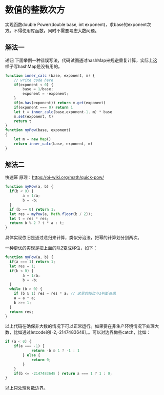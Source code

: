 # 数值的整数次方

实现函数double Power(double base, int exponent)，求base的exponent次方。不得使用库函数，同时不需要考虑大数问题。

## 解法一

递归
下面举例一种错误写法，代码试图通过hashMap来规避重复计算，实际上这样子写hashMap是没有用的。

```js
function inner_calc (base, exponent, m) {
    // write code here
    if(exponent < 0) {
        base = 1/base;
        exponent = -exponent;
    }
    if(m.has(exponent)) return m.get(exponent)
    if(exponent === 0) return 1
    let t = inner_calc(base,exponent-1, m) * base
    m.set(exponent, t)
    return t
}
function myPow(base, exponent)
{
    let m = new Map()
    return inner_calc(base, exponent, m)
}
```

## 解法二

快速幂
原理：<https://oi-wiki.org/math/quick-pow/>

```js
function myPow(a, b) {
  if(b < 0) {
        a = 1/a;
        b = -b;
  }
  if (b == 0) return 1;
  let res = myPow(a, Math.floor(b / 2));
  let t = res * res;
  return b % 2 ? t * a : t;
}
```

具体实现依旧是通过递归来计算，类似分治法，把幂的计算划分到两次。

一种更优的实现是把上面的除2变成移位，如下：

```js
function myPow(a, b) {
  if(a === 1) return 1;
  let res = 1;
  if(b < 0) {
        a = 1/a;
        b = -b;
  }
  while (b > 0) {
    if (b & 1) res = res * a; // 这里的按位与1判断奇偶
    a = a * a;
    b >>= 1;
  }
  return res;
}
```

以上代码在确保非大数的情况下可以正常运行。如果要在非生产环境情况下处理大数，比如通过letcode的[-2,-2147483648]。。可以对边界做些catch，比如：

```js
if (a < 0) {
    if(a === -1) {
            return -b & 1 ? -1 : 1
        } else {
            return 0;
        }
    }
    if(b <= -2147483648 ) return a === 1 ? 1 : 0;
}
```

以上只处理负数边界。
